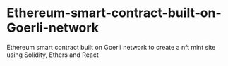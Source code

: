 # Ethereum-smart-contract-built-on-Goerli-network
Ethereum smart contract built on Goerli network to create a nft mint site using Solidity, Ethers and React
